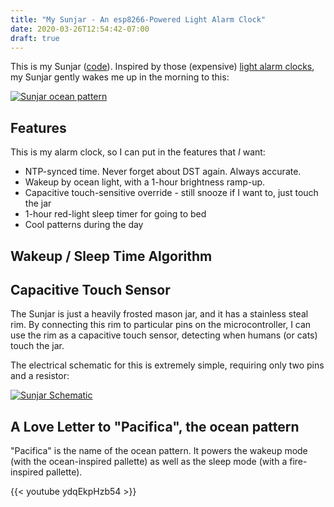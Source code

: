```yaml
---
title: "My Sunjar - An esp8266-Powered Light Alarm Clock"
date: 2020-03-26T12:54:42-07:00
draft: true
---
```


This is my Sunjar ([code](https://github.com/solarkennedy/sunjar)).
Inspired by those (expensive) [light alarm clocks](https://www.amazon.com/Philips-Simulation-Headspace-Subscription-HF3520/dp/B0093162RM), my Sunjar gently wakes me up in the morning to this:

[![Sunjar ocean pattern](/uploads/sunjar_ocean.gif)](/uploads/sunjar_ocean.gif)

## Features

This is my alarm clock, so I can put in the features that *I* want:

* NTP-synced time. Never forget about DST again. Always accurate.
* Wakeup by ocean light, with a 1-hour brightness ramp-up.
* Capacitive touch-sensitive override - still snooze if I want to, just touch the jar
* 1-hour red-light sleep timer for going to bed
* Cool patterns during the day

## Wakeup / Sleep Time Algorithm

## Capacitive Touch Sensor

The Sunjar is just a heavily frosted mason jar, and it has a stainless steal rim.
By connecting this rim to particular pins on the microcontroller, I can use the rim as a capacitive touch sensor, detecting when humans (or cats) touch the jar.

The electrical schematic for this is extremely simple, requiring only two pins and a resistor:

[![Sunjar Schematic](/uploads/sunjar_schematic.png)](/uploads/sunjar_schematic.png)

## A Love Letter to "Pacifica", the ocean pattern

"Pacifica" is the name of the ocean pattern. It powers the wakeup mode (with the ocean-inspired pallette) as well as the sleep mode (with a fire-inspired pallette).

{{< youtube ydqEkpHzb54 >}}

